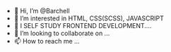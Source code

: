 - 👋 Hi, I’m @Barchell
- 👀 I’m interested in HTML, CSS(SCSS), JAVASCRIPT
- 🌱 I SELF STUDY FRONTEND DEVELOPMENT....
- 💞️ I’m looking to collaborate on ...
- 📫 How to reach me ...

<!---
Barchell/Barchell is a ✨ special ✨ repository because its `README.md` (this file) appears on your GitHub profile.
You can click the Preview link to take a look at your changes.
--->
